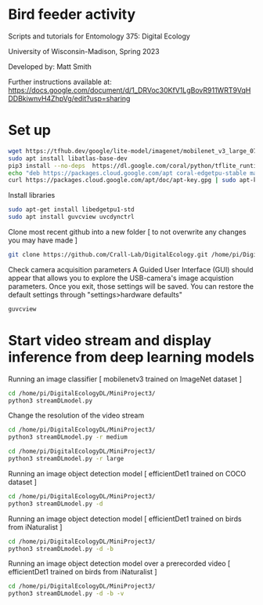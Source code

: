 # Bird feeder activity

Scripts and tutorials for Entomology 375: Digital Ecology

University of Wisconsin-Madison, Spring 2023

Developed by: Matt Smith

Further instructions available at: https://docs.google.com/document/d/1_DRVoc30KfV1LgBovR911WRT9VqHDDBkiwnvH4ZhpVg/edit?usp=sharing

# Set up
```bash
wget https://tfhub.dev/google/lite-model/imagenet/mobilenet_v3_large_075_224/classification/5/default/1?lite-format=tflite
sudo apt install libatlas-base-dev
pip3 install --no-deps  https://dl.google.com/coral/python/tflite_runtime-2.1.0.post1-cp37-cp37m-linux_armv7l.whl
echo "deb https://packages.cloud.google.com/apt coral-edgetpu-stable main" | sudo tee /etc/apt/sources.list.d/coral-edgetpu.list
curl https://packages.cloud.google.com/apt/doc/apt-key.gpg | sudo apt-key add -
```

Install libraries
```bash
sudo apt-get install libedgetpu1-std
sudo apt install guvcview uvcdynctrl
```

Clone most recent github into a new folder [ to not overwrite any changes you may have made ]
```bash
git clone https://github.com/Crall-Lab/DigitalEcology.git /home/pi/DigitalEcologyDL/
```

Check camera acquisition parameters
A Guided User Interface (GUI) should appear that allows you to explore the USB-camera's image acquistion parameters. Once you exit, those settings will be saved. You can restore the default settings through "settings>hardware defaults"
```bash
guvcview
```

# Start video stream and display inference from deep learning models

Running an image classifier [ mobilenetv3 trained on ImageNet dataset ]
```bash
cd /home/pi/DigitalEcologyDL/MiniProject3/
python3 streamDLmodel.py
```

Change the resolution of the video stream 
```bash
cd /home/pi/DigitalEcologyDL/MiniProject3/
python3 streamDLmodel.py -r medium
```

```bash
cd /home/pi/DigitalEcologyDL/MiniProject3/
python3 streamDLmodel.py -r large
```

Running an image object detection model [ efficientDet1 trained on COCO dataset ]
```bash
cd /home/pi/DigitalEcologyDL/MiniProject3/
python3 streamDLmodel.py -d
```

Running an image object detection model [ efficientDet1 trained on birds from iNaturalist ]
```bash
cd /home/pi/DigitalEcologyDL/MiniProject3/
python3 streamDLmodel.py -d -b
```

Running an image object detection model over a prerecorded video [ efficientDet1 trained on birds from iNaturalist ]
```bash
cd /home/pi/DigitalEcologyDL/MiniProject3/
python3 streamDLmodel.py -d -b -v
```

